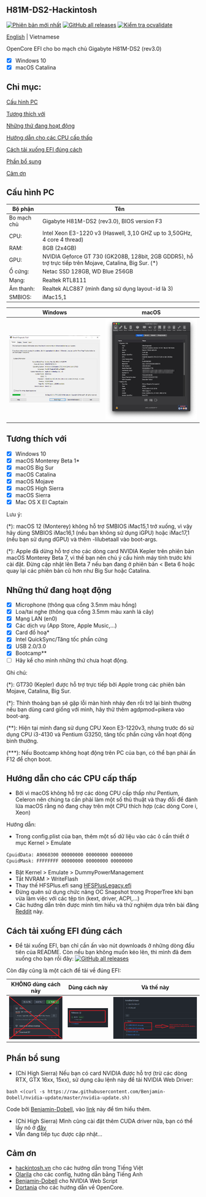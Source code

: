 ## H81M-DS2-Hackintosh

[![Phiên bản mới nhất](https://img.shields.io/github/v/release/dtcu0ng/H81M-DS2-Hackintosh)](https://github.com/dtcu0ng/H81M-DS2-Hackintosh/releases) [![GitHub all releases](https://img.shields.io/github/downloads/dtcu0ng/H81M-DS2-Hackintosh/total?label=t%E1%BA%A3i%20xu%E1%BB%91ng)](https://github.com/dtcu0ng/H81M-DS2-Hackintosh/releases) [![Kiểm tra ocvalidate](https://github.com/dtcu0ng/H81M-DS2-Hackintosh/workflows/CI/badge.svg)](https://github.com/dtcu0ng/H81M-DS2-Hackintosh/actions)

[English](README) | Vietnamese

OpenCore EFI cho bo mạch chủ Gigabyte H81M-DS2 (rev3.0)

- [x] Windows 10
- [x] macOS Catalina

## Chỉ mục:
[Cấu hình PC](#cấu-hình-pc)

[Tương thích với](#tương-thích-với)

[Những thứ đang hoạt động](#những-thứ-đang-hoạt-động)

[Hướng dẫn cho các CPU cấp thấp](#hướng-dẫn-cho-các-cpu-cấp-thấp)

[Cách tải xuống EFI đúng cách](#cách-tải-xuống-efi-đúng-cách)

[Phần bổ sung](#phần-bổ-sung)

[Cảm ơn](#cảm-ơn)

## Cấu hình PC

| Bộ phận  | Tên |
| ------------- | ------------- |
| Bo mạch chủ | Gigabyte H81M-DS2 (rev3.0), BIOS version F3  |
| CPU:  | Intel Xeon E3-1220 v3 (Haswell, 3,10 GHZ up to 3,50GHz, 4 core 4 thread)  |
| RAM:  | 8GB (2x4GB)  |
| GPU:  | NVIDIA Geforce GT 730 (GK208B, 128bit, 2GB GDDR5), hỗ trợ trực tiếp trên Mojave, Catalina, Big Sur. (*) |
| Ổ cứng:  | Netac SSD 128GB, WD Blue 256GB  |
| Mạng: | Realtek RTL8111 |
| Âm thanh:  | Realtek ALC887 (mình đang sử dụng layout-id là 3)  |
| SMBIOS:  | iMac15,1  |


| Windows  | macOS |
| ------------- | ------------- |
| ![dxdiag windows spec](images/systeminfo_win.png "System specfication") | ![hackintool spec](images/systeminfo_mac.png "System specfication")  |

## Tương thích với

- [x] Windows 10
- [x] macOS Monterey Beta 1*
- [x] macOS Big Sur
- [x] macOS Catalina
- [x] macOS Mojave
- [x] macOS High Sierra
- [x] macOS Sierra
- [x] Mac OS X El Captain

Lưu ý:

(*): macOS 12 (Monterey) không hỗ trợ SMBIOS iMac15,1 trở xuống, vì vậy hãy dùng SMBIOS iMac16,1 (nếu bạn không sử dụng iGPU) hoặc iMac17,1 (nếu bạn sử dụng dGPU) và thêm -lilubetaall vào boot-args.

(*): Apple đã dừng hỗ trợ cho các dòng card NVIDIA Kepler trên phiên bản macOS Monterey Beta 7, vì thế bạn nên chú ý cấu hình máy tính trước khi cài đặt. Đừng cập nhật lên Beta 7 nếu bạn đang ở phiên bản < Beta 6 hoặc quay lại các phiên bản cũ hơn như Big Sur hoặc Catalina.

## Những thứ đang hoạt động
- [x] Microphone (thông qua cổng 3.5mm màu hồng)
- [x] Loa/tai nghe (thông qua cổng 3.5mm màu xanh lá cây)
- [x] Mạng LAN (en0)
- [x] Các dịch vụ (App Store, Apple Music,...)
- [x] Card đồ hoạ*
- [x] Intel QuickSync/Tăng tốc phần cứng
- [x] USB 2.0/3.0
- [x] Bootcamp**
- [ ] Hãy kể cho mình những thứ chưa hoạt động.

Ghi chú: 

(*): GT730 (Kepler) được hỗ trợ trực tiếp bởi Apple trong các phiên bản Mojave, Catalina, Big Sur.

(*): Thỉnh thoảng bạn sẽ gặp lỗi màn hình nháy đen rồi trở lại bình thường nếu bạn dùng card giống với mình, hãy thử thêm agdpmod=pikera vào boot-arg.

(**): Hiện tại mình đang sử dụng CPU Xeon E3-1220v3, nhưng trước đó sử dụng CPU i3-4130 và Pentium G3250, tăng tốc phần cứng vẫn hoạt động bình thường.

(***): Nếu Bootcamp không hoạt động trên PC của bạn, có thể bạn phải ấn F12 để chọn boot.

## Hướng dẫn cho các CPU cấp thấp
+ Bởi vì macOS không hỗ trợ các dòng CPU cấp thấp như Pentium, Celeron nên chúng ta cần phải làm một số thủ thuật và thay đổi để đánh lừa macOS rằng nó đang chạy trên một CPU thích hợp (các dòng Core i, Xeon)

Hướng dẫn:
+ Trong config.plist của bạn, thêm một số dữ liệu vào các ô cần thiết ở mục Kernel > Emulate
```
CpuidData: A9060300 00000000 00000000 00000000
CpuidMask: FFFFFFFF 00000000 00000000 00000000
```
+ Bật Kernel > Emulate > DummyPowerManagement
+ Tắt NVRAM > WriteFlash
+ Thay thế HFSPlus.efi sang [HFSPlusLegacy.efi](https://github.com/acidanthera/OcBinaryData/blob/master/Drivers/HfsPlusLegacy.efi)
+ Đừng quên sử dụng chức năng OC Snapshot trong ProperTree khi bạn vừa làm việc với các tệp tin (kext, driver, ACPI,...)
+ Các hướng dẫn trên được mình tìm hiểu và thử nghiệm dựa trên bài đăng [Reddit](https://www.reddit.com/r/hackintosh/comments/gn41rk/stuck_in_oc_watchdog_status_is_0/) này.

## Cách tải xuống EFI đúng cách
+ Để tải xuống EFI, bạn chỉ cần ấn vào nút downloads ở những dòng đầu tiên của README. Còn nếu bạn không muốn kéo lên, thì mình đã đem xuống cho bạn rồi đây: [![GitHub all releases](https://img.shields.io/github/downloads/dtcu0ng/H81M-DS2-Hackintosh/total)](https://github.com/dtcu0ng/H81M-DS2-Hackintosh/releases)

Còn đây cũng là một cách để tải về đúng EFI:

| KHÔNG dùng cách này  | Dùng cách này | Và thế này |
| ------------- | ------------- | ------------- |
| ![don't use this](images/dont_use_this_to_download.png "Don't use this") | ![use this](images/use_this.png "Use this") | ![and this](images/and_this.png "and this") |

## Phần bổ sung
+ (Chỉ High Sierra) Nếu bạn có card NVIDIA được hỗ trợ (trừ các dòng RTX, GTX 16xx, 15xx), sử dụng câu lệnh này để tải NVIDIA Web Driver:

```
bash <(curl -s https://raw.githubusercontent.com/Benjamin-Dobell/nvidia-update/master/nvidia-update.sh)
```
Code bởi [Benjamin-Dobell](https://github.com/Benjamin-Dobell/), vào [link](https://github.com/Benjamin-Dobell/nvidia-update/) này để tìm hiểu thêm.
+ (Chỉ High Sierra) Mình cũng cài đặt thêm CUDA driver nữa, bạn có thể lấy nó ở [đây](https://www.nvidia.com/en-us/drivers/cuda/mac-driver-archive/)
+ Vẫn đang tiếp tục được cập nhật...

## Cảm ơn
+ [hackintosh.vn](https://hackintosh.vn) cho các hướng dẫn trong Tiếng Việt
+ [Olarila](https://olarila.com) cho các config, hướng dẫn bằng Tiếng Anh
+ [Benjamin-Dobell](https://github.com/Benjamin-Dobell/) cho NVIDIA Web Script
+ [Dortania](https://dortania.github.io/OpenCore-Install-Guide/) cho các hướng dẫn về OpenCore.
